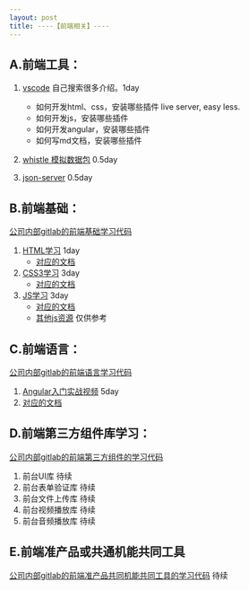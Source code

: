 ```yaml
---
layout: post
title: ----【前端相关】----
---
```


## A.前端工具：
1. [vscode](https://houdunren.gitee.io/note/vscode/1%20%E5%9F%BA%E7%A1%80%E7%9F%A5%E8%AF%86.html) 自己搜索很多介绍。1day
   - 如何开发html、css，安装哪些插件 live server, easy less.
   - 如何开发js，安装哪些插件
   - 如何开发angular，安装哪些插件
   - 如何写md文档，安装哪些插件
2. [whistle 模拟数据包](http://shirongxin.gitlab.ccbjb.com.cn/docs/%E5%89%8D%E7%AB%AF/%E5%89%8D%E7%AB%AF%E5%B7%A5%E5%85%B7/2020-12-29-whistle.html) 0.5day

3. [json-server](http://shirongxin.gitlab.ccbjb.com.cn/docs/%E5%89%8D%E7%AB%AF/%E5%89%8D%E7%AB%AF%E5%B7%A5%E5%85%B7/2020-12-29-jsonserver.html) 0.5day

## B.前端基础：
[公司内部gitlab的前端基础学习代码](https://gitlab.ccbjb.com.cn/study/frontbase) 
1. [HTML学习](https://www.bilibili.com/video/BV16J41187E4?p=2) 1day
   - [对应的文档](https://houdunren.gitee.io/note/html/1%20%E5%9F%BA%E7%A1%80%E7%9F%A5%E8%AF%86.html#%E5%AD%A6%E4%B9%A0%E7%8E%AF%E5%A2%83)
2. [CSS3学习](https://www.bilibili.com/video/BV1tJ411Y7fB) 3day
   - [对应的文档](https://houdunren.gitee.io/note/css/1%20%E5%9F%BA%E7%A1%80%E7%9F%A5%E8%AF%86.html)
3. [JS学习](https://www.bilibili.com/video/BV1NJ411W7wh) 3day
   - [对应的文档](https://houdunren.gitee.io/note/js/1%20%E5%9F%BA%E7%A1%80%E7%9F%A5%E8%AF%86.html)
   - [其他js资源](http://shirongxin.gitlab.ccbjb.com.cn/docs/%E5%89%8D%E7%AB%AF/js/2020-11-30-js%E8%B5%84%E6%BA%90%E6%B1%87%E6%80%BB.html) 仅供参考

## C.前端语言：
[公司内部gitlab的前端语言学习代码](https://gitlab.ccbjb.com.cn/study/frontframes)
1. [Angular入门实战视频](https://www.bilibili.com/video/BV1Wt411V7RC?p=4) 5day
2. 
   [对应的文档](https://houdunren.gitee.io/note/vue/1%20%E5%AE%89%E8%A3%85%E9%85%8D%E7%BD%AE.html)

## D.前端第三方组件库学习：
[公司内部gitlab的前端第三方组件的学习代码](https://gitlab.ccbjb.com.cn/study/thirdComponents)
1. 前台UI库
待续
2. 前台表单验证库
待续
3. 前台文件上传库
待续
4. 前台视频播放库
待续
5. 前台音频播放库
待续

## E.前端准产品或共通机能共同工具
[公司内部gitlab的前端准产品共同机能共同工具的学习代码](https://gitlab.ccbjb.com.cn/study/frontpreproduct)
待续



